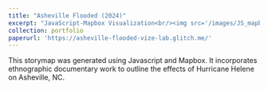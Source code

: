 ```yaml
---
title: "Asheville Flooded (2024)"
excerpt: "JavaScript-Mapbox Visualization<br/><img src='/images/JS_mapbox.png'>"
collection: portfolio
paperurl: 'https://asheville-flooded-vize-lab.glitch.me/'
---
```


This storymap was generated using Javascript and Mapbox. It incorporates ethnographic documentary work to outline the effects of Hurricane Helene on Asheville, NC. 
